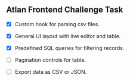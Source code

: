 ## Atlan Frontend Challenge Task

- [x] Custom hook for parsing csv files.

- [x] General UI layout with live editor and table.

- [x] Predefined SQL queries for filtering records.

- [ ] Pagination controls for table.

- [ ] Export data as CSV or JSON.